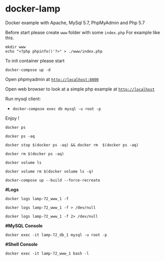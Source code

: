 # docker-lamp

Docker example with Apache, MySql 5.7, PhpMyAdmin and Php 5.7

Before start please create `www`  folder with some `index.php` For example like this.
```
mkdir www
echo "<?php phpinfo()'?>" > ./www/index.php
```

To init container please start
```
docker-compose up -d
```

Open phpmyadmin at [`http://localhost:8000`](http://localhost:8080)

Open web browser to look at a simple php example at [`http://localhost`](http://localhost)

Run mysql client:

- `docker-compose exec db mysql -u root -p`

Enjoy !
```
docker ps

docker ps -aq

docker stop $(docker ps -aq) && docker rm  $(docker ps -aq)

docker rm $(docker ps -aq)

docker volume ls

docker volume rm $(docker volume ls -q)

docker-compose up --build --force-recreate
```

__#Logs__
```
docker logs lamp-72_www_1 -f

docker logs lamp-72_www_1 -f > /dev/null

docker logs lamp-72_www_1 -f 2> /dev/null
```
__#MySQL Console__
```
docker exec -it lamp-72_db_1 mysql -u root -p
```

__#Shell Console__

```
docker exec -it lamp-72_www_1 bash -l
```

